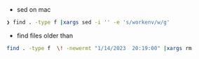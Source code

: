 ## 
* sed on mac
```zsh
❯ find . -type f |xargs sed -i '' -e 's/workenv/w/g'
```
* find files older than 
```bash
find . -type f  \! -newermt "1/14/2023  20:19:00" |xargs rm
```

